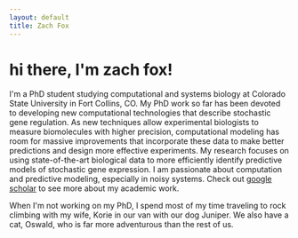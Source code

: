 ```yaml
---
layout: default
title: Zach Fox 
---
```

# hi there, I'm zach fox!
I'm a PhD student studying computational and systems biology at Colorado State University in Fort Collins, CO. 
My PhD work so far has been devoted to developing new computational technologies that describe stochastic gene regulation. 
As new techniques allow experimental biologists to measure biomolecules with higher precision, computational modeling has room for massive improvements that incorporate these data to make better predictions and design more effective experiments. My research focuses on using state-of-the-art biological data to more efficiently identify predictive models of stochastic gene expression. I am passionate about computation and predictive modeling, especially in noisy systems. Check out [google scholar](href="https://scholar.google.com/citations?user=PrYu53UAAAAJ&hl=en") to see more about my academic work. 


When I'm not working on my PhD, I spend most of my time traveling to rock climbing with my wife, Korie in our van with our dog Juniper. We also have a cat, Oswald, who is far more adventurous than the rest of us. 
